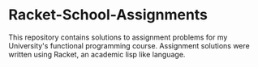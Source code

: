# Racket-School-Assignments
This repository contains solutions to assignment problems for my University's functional programming course.  Assignment solutions were written using Racket, an academic lisp like language.
